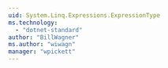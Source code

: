 ```yaml
---
uid: System.Linq.Expressions.ExpressionType
ms.technology: 
  - "dotnet-standard"
author: "BillWagner"
ms.author: "wiwagn"
manager: "wpickett"
---
```

